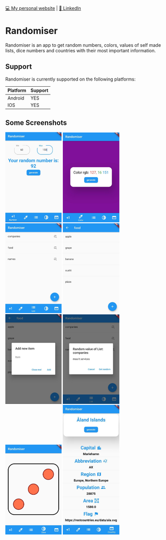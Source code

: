 [:computer: My personal website](ostapfilipenko.com) | [:paperclip: LinkedIn](https://www.linkedin.com/in/ostap-filipenko-7b7945165/)
# Randomiser
Randomiser is an app to get random numbers, colors, values of self made lists, dice numbers and countries with their most important information.

## Support
Randomiser is currently supported on the following platforms:

| Platform | Support |
| ------ | ------ |
| Android | YES |
| IOS | YES |

## Some Screenshots

<img src="https://github.com/OstapFilipenko/Randomiser/blob/master/assets/img/number.jpg" width="35%">  <img src="https://github.com/OstapFilipenko/Randomiser/blob/master/assets/img/color.jpg" width="35%">  <img src="https://github.com/OstapFilipenko/Randomiser/blob/master/assets/img/lists.jpg" width="35%">  <img src="https://github.com/OstapFilipenko/Randomiser/blob/master/assets/img/list%20items.jpg" width="35%">  <img src="https://github.com/OstapFilipenko/Randomiser/blob/master/assets/img/add%20new%20item.jpg" width="35%">  <img src="https://github.com/OstapFilipenko/Randomiser/blob/master/assets/img/random%20value%20of%20a%20list.jpg" width="35%">  <img src="https://github.com/OstapFilipenko/Randomiser/blob/master/assets/img/dices.jpg" width="35%">  <img src="https://github.com/OstapFilipenko/Randomiser/blob/master/assets/img/countries.jpg" width="35%">
